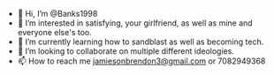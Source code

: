 - 👋 Hi, I’m @Banks1998
- 👀 I’m interested in satisfying, your girlfriend, as well as mine and everyone else's too.
- 🌱 I’m currently learning how to sandblast as well as becoming tech.
- 💞️ I’m looking to collaborate on multiple different ideologies.
- 📫 How to reach me jamiesonbrendon3@gmail.com
or 7082949368

<!---
Banks1998/Banks1998 is a ✨ special ✨ repository because its `README.md` (this file) appears on your GitHub profile.
You can click the Preview link to take a look at your changes.
--->
